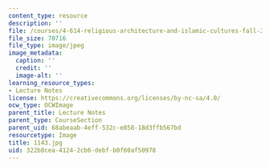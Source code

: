```yaml
---
content_type: resource
description: ''
file: /courses/4-614-religious-architecture-and-islamic-cultures-fall-2002/322b8cea41242cb6debfb0f60af50978_1143.jpg
file_size: 70716
file_type: image/jpeg
image_metadata:
  caption: ''
  credit: ''
  image-alt: ''
learning_resource_types:
- Lecture Notes
license: https://creativecommons.org/licenses/by-nc-sa/4.0/
ocw_type: OCWImage
parent_title: Lecture Notes
parent_type: CourseSection
parent_uid: 68abeaab-4eff-532c-e858-18d3ffb567bd
resourcetype: Image
title: 1143.jpg
uid: 322b8cea-4124-2cb6-debf-b0f60af50978
---
```

